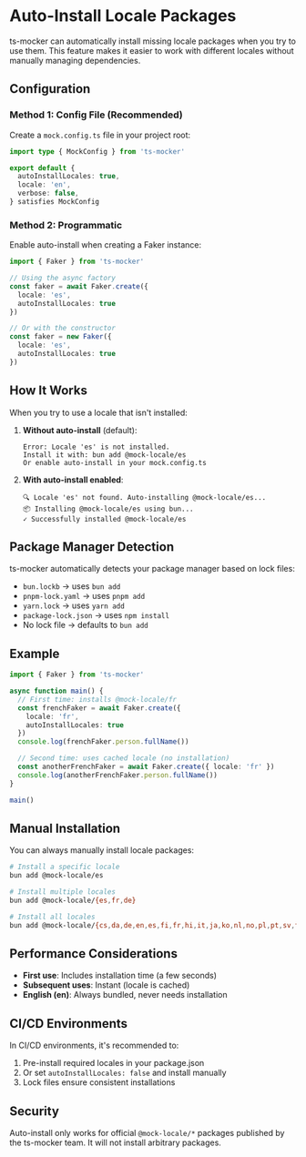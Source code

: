 # Auto-Install Locale Packages

ts-mocker can automatically install missing locale packages when you try to use them. This feature makes it easier to work with different locales without manually managing dependencies.

## Configuration

### Method 1: Config File (Recommended)

Create a `mock.config.ts` file in your project root:

```typescript
import type { MockConfig } from 'ts-mocker'

export default {
  autoInstallLocales: true,
  locale: 'en',
  verbose: false,
} satisfies MockConfig
```

### Method 2: Programmatic

Enable auto-install when creating a Faker instance:

```typescript
import { Faker } from 'ts-mocker'

// Using the async factory
const faker = await Faker.create({
  locale: 'es',
  autoInstallLocales: true
})

// Or with the constructor
const faker = new Faker({
  locale: 'es',
  autoInstallLocales: true
})
```

## How It Works

When you try to use a locale that isn't installed:

1. **Without auto-install** (default):

   ```
   Error: Locale 'es' is not installed.
   Install it with: bun add @mock-locale/es
   Or enable auto-install in your mock.config.ts
   ```

2. **With auto-install enabled**:

   ```
   🔍 Locale 'es' not found. Auto-installing @mock-locale/es...
   📦 Installing @mock-locale/es using bun...
   ✓ Successfully installed @mock-locale/es
   ```

## Package Manager Detection

ts-mocker automatically detects your package manager based on lock files:

- `bun.lockb` → uses `bun add`
- `pnpm-lock.yaml` → uses `pnpm add`
- `yarn.lock` → uses `yarn add`
- `package-lock.json` → uses `npm install`
- No lock file → defaults to `bun add`

## Example

```typescript
import { Faker } from 'ts-mocker'

async function main() {
  // First time: installs @mock-locale/fr
  const frenchFaker = await Faker.create({
    locale: 'fr',
    autoInstallLocales: true
  })
  console.log(frenchFaker.person.fullName())

  // Second time: uses cached locale (no installation)
  const anotherFrenchFaker = await Faker.create({ locale: 'fr' })
  console.log(anotherFrenchFaker.person.fullName())
}

main()
```

## Manual Installation

You can always manually install locale packages:

```bash
# Install a specific locale
bun add @mock-locale/es

# Install multiple locales
bun add @mock-locale/{es,fr,de}

# Install all locales
bun add @mock-locale/{cs,da,de,en,es,fi,fr,hi,it,ja,ko,nl,no,pl,pt,sv,tl,tr,uk,zh}
```

## Performance Considerations

- **First use**: Includes installation time (a few seconds)
- **Subsequent uses**: Instant (locale is cached)
- **English (en)**: Always bundled, never needs installation

## CI/CD Environments

In CI/CD environments, it's recommended to:

1. Pre-install required locales in your package.json
2. Or set `autoInstallLocales: false` and install manually
3. Lock files ensure consistent installations

## Security

Auto-install only works for official `@mock-locale/*` packages published by the ts-mocker team. It will not install arbitrary packages.
